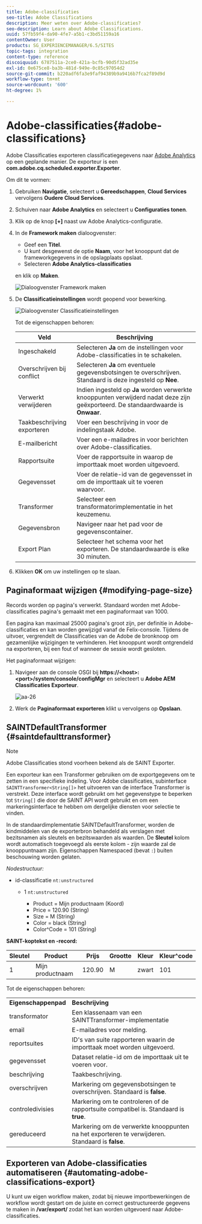 ```yaml
---
title: Adobe-classificaties
seo-title: Adobe Classifications
description: Meer weten over Adobe-classificaties?
seo-description: Learn about Adobe Classifications.
uuid: 57fb59f4-da90-4fe7-a5b1-c3bd51159a16
contentOwner: User
products: SG_EXPERIENCEMANAGER/6.5/SITES
topic-tags: integration
content-type: reference
discoiquuid: 6787511a-2ce0-421a-bcfb-90d5f32ad35e
exl-id: 0e675ce8-ba3b-481d-949e-0c85c97054d2
source-git-commit: b220adf6fa3e9faf94389b9a9416b7fca2f89d9d
workflow-type: tm+mt
source-wordcount: '600'
ht-degree: 1%

---
```


# Adobe-classificaties{#adobe-classifications}

Adobe Classificaties exporteren classificatiegegevens naar [Adobe Analytics](/help/sites-administering/adobeanalytics.md) op een geplande manier. De exporteur is een **com.adobe.cq.scheduled.exporter.Exporter**.

Om dit te vormen:

1. Gebruiken **Navigatie**, selecteert u **Gereedschappen**, **Cloud Services** vervolgens **Oudere Cloud Services**.
1. Schuiven naar **Adobe Analytics** en selecteert u **Configuraties tonen**.
1. Klik op de knop **[+]** naast uw Adobe Analytics-configuratie.

1. In de **Framework maken** dialoogvenster:

   * Geef een **Titel**.
   * U kunt desgewenst de optie **Naam**, voor het knooppunt dat de frameworkgegevens in de opslagplaats opslaat.
   * Selecteren **Adobe Analytics-classificaties**

   en klik op **Maken**.

   ![Dialoogvenster Framework maken](assets/aa-25.png)

1. De **Classificatieinstellingen** wordt geopend voor bewerking.

   ![Dialoogvenster Classificatieinstellingen](assets/aa-classifications-settings.png)

   Tot de eigenschappen behoren:

   | **Veld** | **Beschrijving** |
   |---|---|
   | Ingeschakeld | Selecteren **Ja** om de instellingen voor Adobe-classificaties in te schakelen. |
   | Overschrijven bij conflict | Selecteren **Ja** om eventuele gegevensbotsingen te overschrijven. Standaard is deze ingesteld op **Nee**. |
   | Verwerkt verwijderen | Indien ingesteld op **Ja** worden verwerkte knooppunten verwijderd nadat deze zijn geëxporteerd. De standaardwaarde is **Onwaar**. |
   | Taakbeschrijving exporteren | Voer een beschrijving in voor de indelingstaak Adobe. |
   | E-mailbericht | Voer een e-mailadres in voor berichten over Adobe-classificaties. |
   | Rapportsuite | Voer de rapportsuite in waarop de importtaak moet worden uitgevoerd. |
   | Gegevensset | Voer de relatie-id van de gegevensset in om de importtaak uit te voeren waarvoor. |
   | Transformer | Selecteer een transformatorimplementatie in het keuzemenu. |
   | Gegevensbron | Navigeer naar het pad voor de gegevenscontainer. |
   | Export Plan | Selecteer het schema voor het exporteren. De standaardwaarde is elke 30 minuten. |

1. Klikken **OK** om uw instellingen op te slaan.

## Paginaformaat wijzigen {#modifying-page-size}

Records worden op pagina&#39;s verwerkt. Standaard worden met Adobe-classificaties pagina&#39;s gemaakt met een paginaformaat van 1000.

Een pagina kan maximaal 25000 pagina&#39;s groot zijn, per definitie in Adobe-classificaties en kan worden gewijzigd vanaf de Felix-console. Tijdens de uitvoer, vergrendelt de Classificaties van de Adobe de bronknoop om gezamenlijke wijzigingen te verhinderen. Het knooppunt wordt ontgrendeld na exporteren, bij een fout of wanneer de sessie wordt gesloten.

Het paginaformaat wijzigen:

1. Navigeer aan de console OSGI bij **https://&lt;host>:&lt;port>/system/console/configMgr** en selecteert u **Adobe AEM Classificaties Exporteur**.

   ![aa-26](assets/aa-26.png)

1. Werk de **Paginaformaat exporteren** klikt u vervolgens op **Opslaan**.

## SAINTDefaultTransformer {#saintdefaulttransformer}

>[!NOTE]
>
>Adobe Classificaties stond voorheen bekend als de SAINT Exporter.

Een exporteur kan een Transformer gebruiken om de exportgegevens om te zetten in een specifieke indeling. Voor Adobe classificaties, subinterface `SAINTTransformer<String[]>` het uitvoeren van de interface Transformer is verstrekt. Deze interface wordt gebruikt om het gegevenstype te beperken tot `String[]` die door de SAINT API wordt gebruikt en om een markeringsinterface te hebben om dergelijke diensten voor selectie te vinden.

In de standaardimplementatie SAINTDefaultTransformer, worden de kindmiddelen van de exporterbron behandeld als verslagen met bezitsnamen als sleutels en bezitswaarden als waarden. De **Sleutel** kolom wordt automatisch toegevoegd als eerste kolom - zijn waarde zal de knooppuntnaam zijn. Eigenschappen Namespaced (bevat `:`) buiten beschouwing worden gelaten.

*Nodestructuur:*

* id-classificatie `nt:unstructured`

   * 1 `nt:unstructured`

      * Product = Mijn productnaam (Koord)
      * Price = 120.90 (String)
      * Size = M (String)
      * Color = black (String)
      * Color^Code = 101 (String)

**SAINT-koptekst en -record:**

| **Sleutel** | **Product** | **Prijs** | **Grootte** | **Kleur** | **Kleur^code** |
|---|---|---|---|---|---|
| 1 | Mijn productnaam | 120.90 | M | zwart | 101 |

Tot de eigenschappen behoren:

<table>
 <tbody>
  <tr>
   <td><strong>Eigenschappenpad</strong></td>
   <td><strong>Beschrijving</strong></td>
  </tr>
  <tr>
   <td>transformator</td>
   <td>Een klassenaam van een SAINTTransformer-implementatie</td>
  </tr>
  <tr>
   <td>email</td>
   <td>E-mailadres voor melding.</td>
  </tr>
  <tr>
   <td>reportsuites</td>
   <td>ID's van suite rapporteren waarin de importtaak moet worden uitgevoerd. </td>
  </tr>
  <tr>
   <td>gegevensset</td>
   <td>Dataset relatie-id om de importtaak uit te voeren voor. </td>
  </tr>
  <tr>
   <td>beschrijving</td>
   <td>Taakbeschrijving. <br /> </td>
  </tr>
  <tr>
   <td>overschrijven</td>
   <td>Markering om gegevensbotsingen te overschrijven. Standaard is <strong>false</strong>.</td>
  </tr>
  <tr>
   <td>controledivisies</td>
   <td>Markering om te controleren of de rapportsuite compatibel is. Standaard is <strong>true</strong>.</td>
  </tr>
  <tr>
   <td>gereduceerd</td>
   <td>Markering om de verwerkte knooppunten na het exporteren te verwijderen. Standaard is <strong>false</strong>.</td>
  </tr>
 </tbody>
</table>

## Exporteren van Adobe-classificaties automatiseren {#automating-adobe-classifications-export}

U kunt uw eigen workflow maken, zodat bij nieuwe importbewerkingen de workflow wordt gestart om de juiste en correct gestructureerde gegevens te maken in **/var/export/** zodat het kan worden uitgevoerd naar Adobe-classificaties.
